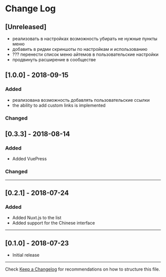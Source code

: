 # Change Log
## [Unreleased]

+ реализовать в настройках возможность убирать не нужные пункты меню
+ добавить в ридми скриншоты по настройкам и использованию
+ ??? перенести список меню айтемов в пользовательские настройки
+ продвинуть расширение в сообществе
## [1.0.0] - 2018-09-15
### Added
+ реализована возможность добавлять пользовательские ссылки
+ the ability to add custom links is implemented
### Changed

## [0.3.3] - 2018-08-14
### Added
+ Added VuePress
### Changed

---
## [0.2.1] - 2018-07-24
### Added
+ Added Nuxt.js to the list
+ Added support for the Chinese interface
---
## [0.1.0] - 2018-07-23 
+ Initial release
---


Check [Keep a Changelog](http://keepachangelog.com/) for recommendations on how to structure this file.